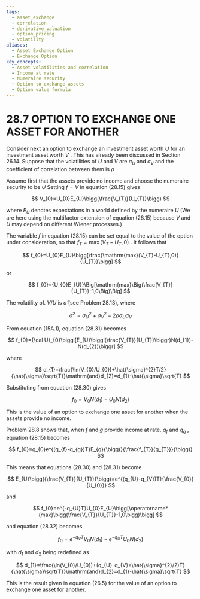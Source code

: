 ```yaml
---
tags:
  - asset_exchange
  - correlation
  - derivative_valuation
  - option_pricing
  - volatility
aliases:
  - Asset Exchange Option
  - Exchange Option
key_concepts:
  - Asset volatilities and correlation
  - Income at rate
  - Numeraire security
  - Option to exchange assets
  - Option value formula
---
```


# 28.7 OPTION TO EXCHANGE ONE ASSET FOR ANOTHER  

Consider next an option to exchange an investment asset worth $U$ for an investment asset worth $V$ . This has already been discussed in Section 26.14. Suppose that the volatilities of $U$ and $V$ are $\sigma_{U}$ and $\sigma_{V}$ and the coefficient of correlation between them is $\rho$  

Assume first that the assets provide no income and choose the numeraire security to be $U$ Setting $f=V$ in equation (28.15) gives  

$$
V_{0}=U_{0}E_{U}\bigg(\frac{V_{T}}{U_{T}}\bigg)
$$  

where $E_{U}$ denotes expectations in a world defined by the numeraire $U$ (We are here using the multifactor extension of equation (28.15) because $V$ and $U$ may depend on different Wiener processes.)  

The variable $f$ in equation (28.15) can be set equal to the value of the option under consideration, so that $f_{T}=\operatorname*{max}(V_{T}-U_{T},0)$ . It follows that  

$$
f_{0}=U_{0}E_{U}\bigg[\frac{\mathrm{max}(V_{T}-U_{T},0)}{U_{T}}\bigg]
$$  

or  

$$
f_{0}={U_{0}E_{U}}\Big[\mathrm{max}\Big(\frac{V_{T}}{U_{T}}-1,0\Big)\Big]
$$  

The volatility of. $V/U$ is $\hat{\sigma}$ (see Problem 28.13), where  

$$
\hat{\sigma}^{2}=\sigma_{U}^{2}+\sigma_{V}^{2}-2\rho\sigma_{U}\sigma_{V}
$$  

From equation (15A.1), equation (28.31) becomes  

$$
f_{0}={\cal U}_{0}\biggl[E_{U}\biggl(\frac{V_{T}}{U_{T}}\biggr)N(d_{1})-N(d_{2})\biggr]
$$  

where  

$$
d_{1}=\frac{\ln(V_{0}/U_{0})+\hat{\sigma}^{2}T/2}{\hat{\sigma}\sqrt{T}}\mathrm{and}d_{2}=d_{1}-\hat{\sigma}\sqrt{T}
$$  

Substituting from equation (28.30) gives  

$$
f_{0}=V_{0}N(d_{1})-U_{0}N(d_{2})
$$  

This is the value of an option to exchange one asset for another when the assets provide no income.  

Problem 28.8 shows that, when $f$ and $g$ provide income at rate. $q_{f}$ and $q_{g}$ , equation (28.15) becomes  

$$
f_{0}=g_{0}e^{(q_{f}-q_{g})T}E_{g}{\bigg(}{\frac{f_{T}}{g_{T}}}{\bigg)}
$$  

This means that equations (28.30) and (28.31) become  

$$
E_{U}\bigg({\frac{V_{T}}{U_{T}}}\bigg)=e^{(q_{U}-q_{V})T}{\frac{V_{0}}{U_{0}}}
$$  

and  

$$
f_{0}=e^{-q_{U}T}U_{0}E_{U}\bigg[\operatorname*{max}\bigg(\frac{V_{T}}{U_{T}}-1,0\bigg)\bigg]
$$  

and equation (28.32) becomes  

$$
f_{0}=e^{-q_{V}T}V_{0}N(d_{1})-e^{-q_{U}T}U_{0}N(d_{2})
$$  

with $d_{1}$ and $d_{2}$ being redefined as  

$$
d_{1}=\frac{\ln(V_{0}/U_{0})+(q_{U}-q_{V}+\hat{\sigma}^{2}/2)T}{\hat{\sigma}\sqrt{T}}\mathrm{and}d_{2}=d_{1}-\hat{\sigma}\sqrt{T}
$$  

This is the result given in equation (26.5) for the value of an option to exchange one asset for another.  
